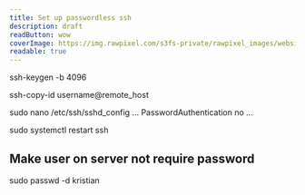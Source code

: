 ```yaml
---
title: Set up passwordless ssh
description: draft
readButton: wow
coverImage: https://img.rawpixel.com/s3fs-private/rawpixel_images/website_content/pd48batch9-10-nap_1.jpg?w=1000&dpr=1&fit=default&crop=default&q=65&vib=3&con=3&usm=15&bg=F4F4F3&ixlib=js-2.2.1&s=2c65ba4fca60aae1f04eead317aeb992
readable: true
---
```




ssh-keygen -b 4096


ssh-copy-id username@remote_host

sudo nano /etc/ssh/sshd_config
...
PasswordAuthentication no
...

sudo systemctl restart ssh


## Make user on server not require password
 sudo passwd -d kristian
